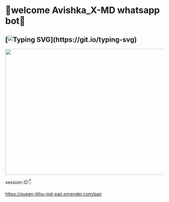 # 🔰welcome Avishka_X-MD whatsapp bot🔰


##  [![Typing SVG](https://readme-typing-svg.herokuapp.com?font=Rockstar-ExtraBold&color=F33A6A&lines=𝐀𝐯𝐢𝐬𝐡𝐤𝐚+𝐗_𝐌𝐃+𝐁𝐨𝐭+වෙත+සාදරයෙන්+පිළිගන්නවා♥;)](https://git.io/typing-svg)


<center><img src="https://i.ibb.co/hCR3pVm/dde6df30cd96f065.jpg" height="400" width="700"></center>



sessiom ID👇

https://queen-lithu-md-pair.onrender.com/pair
